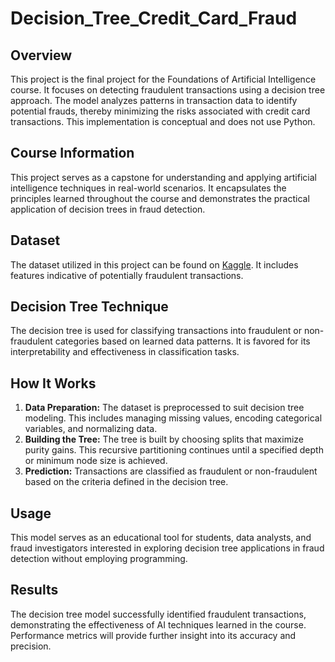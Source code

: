 # Decision_Tree_Credit_Card_Fraud

## Overview
This project is the final project for the Foundations of Artificial Intelligence course. It focuses on detecting fraudulent transactions using a decision tree approach. The model analyzes patterns in transaction data to identify potential frauds, thereby minimizing the risks associated with credit card transactions. This implementation is conceptual and does not use Python.

## Course Information
This project serves as a capstone for understanding and applying artificial intelligence techniques in real-world scenarios. It encapsulates the principles learned throughout the course and demonstrates the practical application of decision trees in fraud detection.

## Dataset
The dataset utilized in this project can be found on [Kaggle](https://www.kaggle.com/datasets/kelvinkelue/credit-card-fraud-prediction/data?select=fraud+test.csv). It includes features indicative of potentially fraudulent transactions.

## Decision Tree Technique
The decision tree is used for classifying transactions into fraudulent or non-fraudulent categories based on learned data patterns. It is favored for its interpretability and effectiveness in classification tasks.

## How It Works
1. **Data Preparation:** The dataset is preprocessed to suit decision tree modeling. This includes managing missing values, encoding categorical variables, and normalizing data.
2. **Building the Tree:** The tree is built by choosing splits that maximize purity gains. This recursive partitioning continues until a specified depth or minimum node size is achieved.
3. **Prediction:** Transactions are classified as fraudulent or non-fraudulent based on the criteria defined in the decision tree.

## Usage
This model serves as an educational tool for students, data analysts, and fraud investigators interested in exploring decision tree applications in fraud detection without employing programming.

## Results
The decision tree model successfully identified fraudulent transactions, demonstrating the effectiveness of AI techniques learned in the course. Performance metrics will provide further insight into its accuracy and precision.
